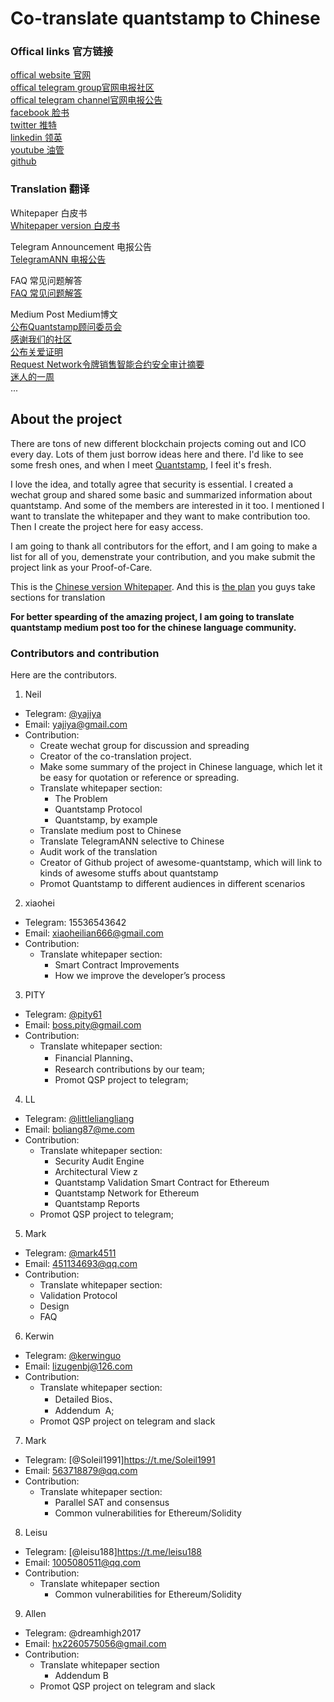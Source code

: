 # Co-translate quantstamp to Chinese


### Offical links 官方链接

[offical website 官网](https://quantstamp.com/)  
[offical telegram group官网电报社区](https://t.me/quantstamp)  
[offical telegram channel官网电报公告](https://t.me/quantstampANN)  
[facebook 脸书](https://www.facebook.com/quantstamp/)  
[twitter 推特](https://twitter.com/Quantstamp)  
[linkedin 领英](https://www.linkedin.com/company/25057251/)  
[youtube 油管](https://www.youtube.com/channel/UCXP3YLX4JdI0gGb9UKSunMg)  
[github](https://github.com/quantstamp)

### Translation 翻译

Whitepaper 白皮书  
[Whitepaper version 白皮书](https://github.com/yajiya/quantstamp-summary/blob/master/whitepaper-simplified.md)   

Telegram Announcement 电报公告  
[TelegramANN 电报公告](https://github.com/yajiya/quantstamp-summary/blob/master/telegram-quantstampann-selective.md)   

FAQ 常见问题解答  
[FAQ 常见问题解答](https://github.com/yajiya/quantstamp-summary/blob/master/faqs-by-the-quantstamp-community.md)   

Medium Post Medium博文  
[公布Quantstamp顾问委员会](https://github.com/yajiya/quantstamp-summary/blob/master/medium-20170926-announcing-quantstamps-advisory-board.md)   
[感谢我们的社区](https://github.com/yajiya/quantstamp-summary/blob/master/medium-20171006-thank-you-to-our-community.md)  
[公布关爱证明](https://github.com/yajiya/quantstamp-summary/blob/master/medium-20171009-announcing-announcing-proof-of-caring.md)  
[Request Network令牌销售智能合约安全审计摘要](https://github.com/yajiya/quantstamp-summary/blob/master/medium-20171012-request-network-token-sale-smart-contract-security-audit-summary.md)  
[迷人的一周](https://github.com/yajiya/quantstamp-summary/blob/master/medium-20171013-what-an-amazing-week.md)  
...

## About the project

There are tons of new different blockchain projects coming out and ICO every day. Lots of them just borrow ideas here and there. I'd like to see some fresh ones, and when I meet [Quantstamp](http://quantstamp.com/), I feel it's fresh. 

I love the idea, and totally agree that security is essential. I created a wechat group and shared some basic and summarized information about quantstamp. And some of the members are interested in it too. I mentioned I want to translate the whitepaper and they want to make contribution too. Then I create the project here for easy access.

I am going to thank all contributors for the effort, and I am going to make a list for all of you, demenstrate your contribution, and you make submit the project link as your Proof-of-Care. 

This is the [Chinese version Whitepaper](https://github.com/yajiya/quantstamp-summary/blob/master/whitepaper-simplified.md).
And this is [the plan](https://github.com/yajiya/quantstamp-summary/blob/master/whitepaper-translation-plan.md) you guys take sections for translation 

**For better spearding of the amazing project, I am going to translate quantstamp medium post too for the chinese language community.**


### Contributors and contribution

Here are the contributors. 

1. Neil
- Telegram: [@yajiya](https://t.me/yajiya)
- Email: yajiya@gmail.com 
- Contribution: 
    - Create wechat group for discussion and spreading
    - Creator of the co-translation project. 
	- Make some summary of the project in Chinese language, which let it be easy for quotation or reference or spreading.
    - Translate whitepaper section: 
        - The Problem
        - Quantstamp Protocol
        - Quantstamp, by example
	- Translate medium post to Chinese
	- Translate TelegramANN selective to Chinese
	- Audit work of the translation
	- Creator of Github project of awesome-quantstamp, which will link to kinds of awesome stuffs about quantstamp
	- Promot Quantstamp to different audiences in different scenarios

2. xiaohei
- Telegram: 15536543642
- Email: xiaoheilian666@gmail.com
- Contribution:
    - Translate whitepaper section: 
        - Smart Contract Improvements 
        - How we improve the developer’s process
        
3. PITY
- Telegram: [@pity61](https://t.me/pity61)
- Email: boss.pity@gmail.com
- Contribution:
    - Translate whitepaper section: 
        - Financial Planning、
        - Research contributions by our team;
        - Promot QSP project to telegram;
        
4. LL
- Telegram: [@littleliangliang](https://t.me/littleliangliang)
- Email: boliang87@me.com
- Contribution:
    - Translate whitepaper section: 
        - Security Audit Engine
        - Architectural View z
        - Quantstamp Validation Smart Contract for Ethereum 
        - Quantstamp Network for Ethereum
        - Quantstamp Reports
	- Promot QSP project to telegram;

5. Mark
- Telegram: [@mark4511](https://t.me/mark4511)
- Email: 451134693@qq.com
- Contribution:
    - Translate whitepaper section: 
    - Validation Protocol
    - Design
    - FAQ


6. Kerwin
- Telegram: [@kerwinguo](https://t.me/kerwinguo)
- Email: lizugenbj@126.com
- Contribution:
    - Translate whitepaper section: 
		- Detailed ​Bios、
		- Addendum ​ ​A;
	- Promot QSP project on telegram and slack
	

7. Mark
- Telegram: [@Soleil1991]https://t.me/Soleil1991
- Email: 563718879@qq.com
- Contribution:
    - Translate whitepaper section: 
        - Parallel SAT and consensus
        - Common vulnerabilities for Ethereum/Solidity
	

8. Leisu
- Telegram: [@leisu188]https://t.me/leisu188
- Email: 1005080511@qq.com
- Contribution:
	- Translate whitepaper section
		- Common vulnerabilities for Ethereum/Solidity
	
9. Allen
- Telegram: @dreamhigh2017
- Email: hx2260575056@gmail.com
- Contribution:
	- Translate whitepaper section
		- Addendum B
	- Promot QSP project on telegram and slack
	
	
